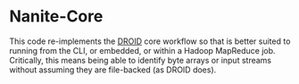 Nanite-Core
=============

This code re-implements the [DROID](https://github.com/digital-preservation/droid) core workflow so that is better suited to running from the CLI, or embedded, or within a Hadoop MapReduce job. Critically, this means being able to identify byte arrays or input streams without assuming they are file-backed (as DROID does).
